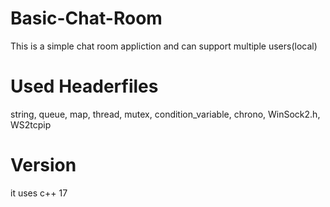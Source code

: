# Basic-Chat-Room
This is a simple chat room appliction and can support multiple users(local)
# Used Headerfiles
string, 
queue,
map, 
thread, 
mutex, 
condition_variable, 
chrono, 
WinSock2.h, 
WS2tcpip
# Version
it uses c++ 17
